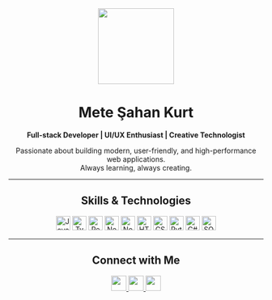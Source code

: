 <div align="center">

<img src="https://c.tenor.com/xXoE4grj88kAAAAC/tenor.gif" height="150" />

# Mete Şahan Kurt  
**Full-stack Developer | UI/UX Enthusiast | Creative Technologist**

Passionate about building modern, user-friendly, and high-performance web applications.  
Always learning, always creating.

---

## Skills & Technologies

<img src="https://cdn.jsdelivr.net/gh/devicons/devicon/icons/javascript/javascript-original.svg" height="28" alt="JavaScript"/>
<img src="https://cdn.jsdelivr.net/gh/devicons/devicon/icons/typescript/typescript-original.svg" height="28" alt="TypeScript"/>
<img src="https://cdn.jsdelivr.net/gh/devicons/devicon/icons/react/react-original.svg" height="28" alt="React"/>
<img src="https://cdn.jsdelivr.net/gh/devicons/devicon/icons/nextjs/nextjs-original.svg" height="28" alt="Next.js"/>
<img src="https://cdn.jsdelivr.net/gh/devicons/devicon/icons/nodejs/nodejs-original.svg" height="28" alt="Node.js"/>
<img src="https://cdn.jsdelivr.net/gh/devicons/devicon/icons/html5/html5-original.svg" height="28" alt="HTML5"/>
<img src="https://cdn.jsdelivr.net/gh/devicons/devicon/icons/css3/css3-original.svg" height="28" alt="CSS3"/>
<img src="https://cdn.jsdelivr.net/gh/devicons/devicon/icons/python/python-original.svg" height="28" alt="Python"/>
<img src="https://cdn.jsdelivr.net/gh/devicons/devicon/icons/csharp/csharp-original.svg" height="28" alt="C#"/>
<img src="https://cdn.jsdelivr.net/gh/devicons/devicon/icons/sqlite/sqlite-original.svg" height="28" alt="SQLite"/>

---

## Connect with Me

<a href="https://www.instagram.com/metesahankurt" target="_blank">
  <img src="https://img.shields.io/badge/Instagram-333?style=for-the-badge&logo=instagram&logoColor=white" height="30" />
</a>
<a href="https://www.linkedin.com/in/mete-sahan-kurt" target="_blank">
  <img src="https://img.shields.io/badge/LinkedIn-333?style=for-the-badge&logo=linkedin&logoColor=white" height="30" />
</a>
<a href="mailto:metesahankurt@yahoo.com" target="_blank">
  <img src="https://img.shields.io/badge/Email-333?style=for-the-badge&logo=gmail&logoColor=white" height="30" />
</a>

</div>

